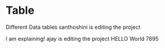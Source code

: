 # Table
Different Data tables
santhoshini is editing the project

I am explaining!
ajay is editing the project
HELLO World
7895
